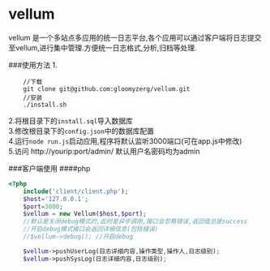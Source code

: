 vellum
=============
vellum 是一个多站点多应用的统一日志平台,各个应用可以通过客户端将日志提交至vellum,进行集中管理.方便统一日志格式,分析,归档等处理.


###使用方法
1.
```
	//下载
	git clone git@github.com:gloomyzerg/vellum.git
	//安装
	./install.sh
```
2.将根目录下的```install.sql```导入数据库  
3.修改根目录下的```config.json```中的数据库配置  
4.运行```node run.js```启动应用,程序将默认监听3000端口(可在app.js中修改)  
5.访问 http://yourip:port/admin/ 默认用户名密码均为admin  

###客户端使用
####php
```php
<?php
	include('client/client.php');
	$host='127.0.0.1';
	$port=3000;
	$vellum = new Vellum($host,$port);
	//默认是关闭debug模式的,此时是异步调用,接口会忽略错误,返回值总是success
	//开启debug模式接口会返回详细信息(包括错误)
	//$vellum->debug(); //开启debug

	$vellum->pushUserLog(日志详细内容,操作类型,操作人,日志级别);
	$vellum->pushSysLog(日志详细内容,日志级别);


```
